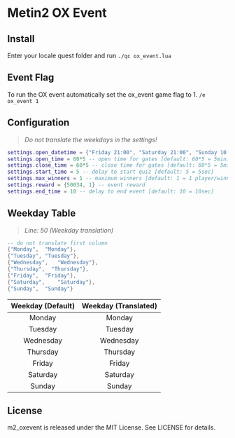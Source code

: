 # Metin2 OX Event

## Install
Enter your locale quest folder and run `./qc ox_event.lua`

## Event Flag
To run the OX event automatically set the ox_event game flag to 1.
`/e ox_event 1`

## Configuration

> *Do not translate the weekdays in the settings!*
```lua
settings.open_datetime = {"Friday 21:00", "Saturday 21:00", "Sunday 10:30", "Sunday 21:00"} -- datetime to trigger event [weekday, hours, minutes]
settings.open_time = 60*5 -- open time for gates [default: 60*5 = 5min] (note: time after open_datetime)
settings.close_time = 60*5 -- close time for gates [default: 60*5 = 5min] (note: time after open_datetime + open_time)
settings.start_time = 5 -- delay to start quiz [default: 5 = 5sec]
settings.max_winners = 1 -- maximum winners [default: 1 = 1 player/winner]
settings.reward = {50034, 1} -- event reward
settings.end_time = 10 -- delay to end event [default: 10 = 10sec]
```

## Weekday Table

> *Line: 50 (Weekday translation)*
```Lua
-- do not translate first column
{"Monday",	"Monday"}, 
{"Tuesday",	"Tuesday"},
{"Wednesday",	"Wednesday"},
{"Thursday",  "Thursday"},
{"Friday",	"Friday"},
{"Saturday",	"Saturday"},
{"Sunday",	"Sunday"}
```

| Weekday (Default) | Weekday (Translated) |
|:--------------------:|:--------------------:|
| Monday | Monday |
| Tuesday | Tuesday |
| Wednesday | Wednesday |
| Thursday | Thursday |
| Friday | Friday
| Saturday | Saturday |
| Sunday | Sunday |

## License
m2_oxevent is released under the MIT License. See LICENSE for details.
